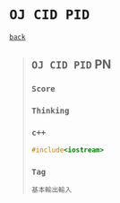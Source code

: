 # `OJ CID PID`
[`back`](../)

> ## `OJ CID PID` PN
> ### `Score`
> ### `Thinking`
> ### `c++`
> ```c++
> #include<iostream>
> ```
> ### `Tag`  
> ```txt
> 基本輸出輸入
> ```





[`Codeforces`]: /OJ_ans/cf
[`Zerojudge`]: /OJ_ans/zj
[`PCIC`]: /OJ_ans/PCIC

<link id="style_css" rel="stylesheet" type="text/css" href="/OJ_ans/style.css">
